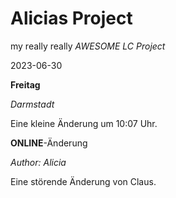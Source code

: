 # Alicias Project

my really really *AWESOME LC Project*

2023-06-30

__Freitag__

*Darmstadt*

Eine kleine Änderung um 10:07 Uhr.

 __ONLINE__-Änderung
 
*Author: Alicia* 

Eine störende Änderung von Claus.
